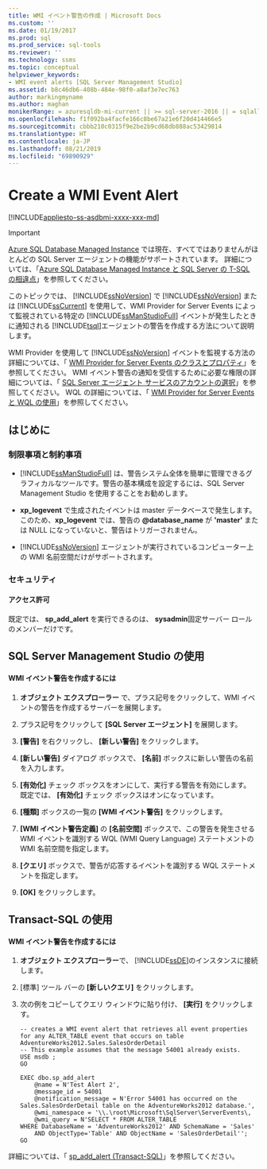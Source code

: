 ```yaml
---
title: WMI イベント警告の作成 | Microsoft Docs
ms.custom: ''
ms.date: 01/19/2017
ms.prod: sql
ms.prod_service: sql-tools
ms.reviewer: ''
ms.technology: ssms
ms.topic: conceptual
helpviewer_keywords:
- WMI event alerts [SQL Server Management Studio]
ms.assetid: b8c46db6-408b-484e-98f0-a8af3e7ec763
author: markingmyname
ms.author: maghan
monikerRange: = azuresqldb-mi-current || >= sql-server-2016 || = sqlallproducts-allversions
ms.openlocfilehash: f1f092ba4facfe166c8be67a21e6f20d414466e5
ms.sourcegitcommit: cbbb210c0315f9e2be2b9cd68db888ac53429814
ms.translationtype: HT
ms.contentlocale: ja-JP
ms.lasthandoff: 08/21/2019
ms.locfileid: "69890929"
---
```

# <a name="create-a-wmi-event-alert"></a>Create a WMI Event Alert
[!INCLUDE[appliesto-ss-asdbmi-xxxx-xxx-md](../../includes/appliesto-ss-asdbmi-xxxx-xxx-md.md)]

> [!IMPORTANT]  
> [Azure SQL Database Managed Instance](https://docs.microsoft.com/azure/sql-database/sql-database-managed-instance) では現在、すべてではありませんがほとんどの SQL Server エージェントの機能がサポートされています。 詳細については、「[Azure SQL Database Managed Instance と SQL Server の T-SQL の相違点](https://docs.microsoft.com/azure/sql-database/sql-database-managed-instance-transact-sql-information#sql-server-agent)」を参照してください。

このトピックでは、 [!INCLUDE[ssNoVersion](../../includes/ssnoversion-md.md)] で [!INCLUDE[ssNoVersion](../../includes/ssnoversion-md.md)] または [!INCLUDE[ssCurrent](../../includes/sscurrent-md.md)] を使用して、WMI Provider for Server Events によって監視されている特定の [!INCLUDE[ssManStudioFull](../../includes/ssmanstudiofull-md.md)] イベントが発生したときに通知される [!INCLUDE[tsql](../../includes/tsql-md.md)]エージェントの警告を作成する方法について説明します。  
  
WMI Provider を使用して [!INCLUDE[ssNoVersion](../../includes/ssnoversion-md.md)] イベントを監視する方法の詳細については、「 [WMI Provider for Server Events のクラスとプロパティ](../../relational-databases/wmi-provider-server-events/wmi-provider-for-server-events-concepts.md)」を参照してください。 WMI イベント警告の通知を受信するために必要な権限の詳細については、「 [SQL Server エージェント サービスのアカウントの選択](../../ssms/agent/select-an-account-for-the-sql-server-agent-service.md)」を参照してください。 WQL の詳細については、「 [WMI Provider for Server Events と WQL の使用](../../relational-databases/wmi-provider-server-events/using-wql-with-the-wmi-provider-for-server-events.md)」を参照してください。  
## <a name="BeforeYouBegin"></a>はじめに  
  
### <a name="Restrictions"></a>制限事項と制約事項  
  
-   [!INCLUDE[ssManStudioFull](../../includes/ssmanstudiofull-md.md)] は、警告システム全体を簡単に管理できるグラフィカルなツールです。警告の基本構成を設定するには、SQL Server Management Studio を使用することをお勧めします。  
  
-   **xp_logevent** で生成されたイベントは master データベースで発生します。 このため、**xp_logevent** では、警告の **\@database_name** が **'master'** または NULL になっていないと、警告はトリガーされません。  
  
-   [!INCLUDE[ssNoVersion](../../includes/ssnoversion-md.md)] エージェントが実行されているコンピューター上の WMI 名前空間だけがサポートされます。  
  
### <a name="Security"></a>セキュリティ  
  
#### <a name="Permissions"></a>アクセス許可  
既定では、 **sp_add_alert** を実行できるのは、 **sysadmin**固定サーバー ロールのメンバーだけです。  
  
## <a name="SSMSProcedure"></a>SQL Server Management Studio の使用  
  
#### <a name="to-create-a-wmi-event-alert"></a>WMI イベント警告を作成するには  
  
1.  **オブジェクト エクスプローラー** で、プラス記号をクリックして、WMI イベントの警告を作成するサーバーを展開します。  
  
2.  プラス記号をクリックして **[SQL Server エージェント]** を展開します。  
  
3.  **[警告]** を右クリックし、 **[新しい警告]** をクリックします。  
  
4.  **[新しい警告]** ダイアログ ボックスで、 **[名前]** ボックスに新しい警告の名前を入力します。  
  
5.  **[有効化]** チェック ボックスをオンにして、実行する警告を有効にします。 既定では、 **[有効化]** チェック ボックスはオンになっています。  
  
6.  **[種類]** ボックスの一覧の **[WMI イベント警告]** をクリックします。  
  
7.  **[WMI イベント警告定義]** の **[名前空間]** ボックスで、この警告を発生させる WMI イベントを識別する WQL (WMI Query Language) ステートメントの WMI 名前空間を指定します。  
  
8.  **[クエリ]** ボックスで、警告が応答するイベントを識別する WQL ステートメントを指定します。  
  
9. **[OK]** をクリックします。  
  
## <a name="TsqlProcedure"></a>Transact-SQL の使用  
  
#### <a name="to-create-a-wmi-event-alert"></a>WMI イベント警告を作成するには  
  
1.  **オブジェクト エクスプローラー**で、 [!INCLUDE[ssDE](../../includes/ssde_md.md)]のインスタンスに接続します。  
  
2.  [標準] ツール バーの **[新しいクエリ]** をクリックします。  
  
3.  次の例をコピーしてクエリ ウィンドウに貼り付け、 **[実行]** をクリックします。  
  
    ```  
    -- creates a WMI event alert that retrieves all event properties for any ALTER_TABLE event that occurs on table AdventureWorks2012.Sales.SalesOrderDetail  
    -- This example assumes that the message 54001 already exists.  
    USE msdb ;  
    GO  
  
    EXEC dbo.sp_add_alert  
        @name = N'Test Alert 2',  
        @message_id = 54001  
        @notification_message = N'Error 54001 has occurred on the Sales.SalesOrderDetail table on the AdventureWorks2012 database.',  
        @wmi_namespace = '\\.\root\Microsoft\SqlServer\ServerEvents\,  
        @wmi_query = N'SELECT * FROM ALTER_TABLE   
    WHERE DatabaseName = 'AdventureWorks2012' AND SchemaName = 'Sales'   
        AND ObjectType='Table' AND ObjectName = 'SalesOrderDetail'';  
    GO  
    ```  
  
詳細については、「 [sp_add_alert (Transact-SQL)](https://msdn.microsoft.com/d9b41853-e22d-4813-a79f-57efb4511f09)」を参照してください。  
  
